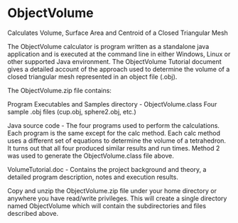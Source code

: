 # ObjectVolume
Calculates Volume, Surface Area and Centroid of a Closed Triangular Mesh

The ObjectVolume calculator is program written as a standalone java application and is executed at the command line in either Windows, Linux or other supported Java environment. The ObjectVolume Tutorial document gives a detailed account of the approach used to determine the volume of a closed triangular mesh represented in an object file (.obj).

The ObjectVolume.zip file contains: 

  Program Executables and Samples directory - 
    ObjectVolume.class Four sample .obj files (cup.obj, sphere2.obj, etc.)
  
  Java source code - 
      The four programs used to perform the calculations. Each program is the same except for the calc method. Each calc method uses a different set of equations to determine the volume of a tetrahedron. It turns out that all four produced similar results and run times. Method 2 was used to generate the ObjectVolume.class file above.
  
  VolumeTutorial.doc - 
    Contains the project background and theory, a detailed program description, notes and execution results.
  
Copy and unzip the ObjectVolume.zip file under your home directory or anywhere you have read/write privileges. This will create a single directory named ObjectVolume which will contain the subdirectories and files described above.
